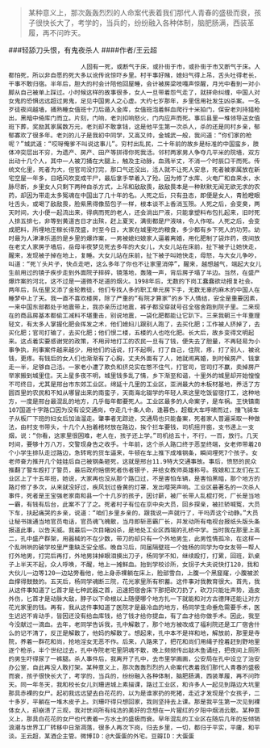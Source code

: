 > 某种意义上，那次轰轰烈烈的人命案代表着我们那代人青春的盛极而衰，孩子很快长大了，考学的，当兵的，纷纷融入各种体制，脑肥肠满，西装革履，再不问昨天。

###轻舔刀头恨，有鬼夜杀人
####作者/王云超

						人固有一死，或断气于床，或扑街于市，或扑街于市又断气于床。人都怕死，所以非自愿的死大多以讹传讹惊吓乡里。村干事好赌，媳妇气得上吊，舌头吐得老长，干事不敢归宿。半年后，胆大的村会计陪他回屋睡，会计被房梁吱嘎声惊醒，月光中看到一对小脚从自己被单上踩过。小时候这样的故事很多，女人一旦带着怨气走了，就拼命纠缠，中国人对女鬼的恐惧远远超过男鬼，足见中国男人之心虚。大约七岁那年，乡里信用社发生凶杀案。一名歹徒夜间越墙，捅熟睡女值班十刀后遁入金库，女值班泡着鲜血爬行十米拍门，保安老刘持猎枪出，黑暗中倚库门而立。片刻，门响，老刘扣响怒火，门内应声而死。事后县里一堆领导送女值班下葬，奖励其家属数万元，老刘却不敢拿钱，这是他平生第一次杀人，杀的还是同村乡亲，郁郁寡欢了很多年。老刘的儿子是我初中同学，又高又帅，金城武一般，我问道：“你们家的枪呢？”城武道：“哎呀俺爹不叫说这事儿”。穷村出乱民，二十年前的故乡是标准的中国蛮乡，肢体冲突层出不穷，为遗产、房产、田产等拼得你死我活。邻村两家男人争夺几平米的院墙，双方出动十几个人，其中一人被刀捅在大腿上，触及主动脉，血溅半丈，不消一个时辰口干而死。传统文化里，死者为大，但官司没打完，那口气还没出，活人就不让死人安息，死者被家属放在新宅空屋一年多，日晒风吹变成干尸，最后拿手举着入了殓。因为修了水库、火电厂和自来水，水脉尽断，乡里女人只剩下两种自杀方式，上吊和敌敌畏，敌敌畏本是一种默默无闻无欲无求的农药，却因为带走太多冤魂在中国出了几十年的名。人死之后，只有丑态，即便是女人，青脸瞪眼吐舌头，或喝了敌敌畏，脸紫黑得像茄包子一样，根本谈不上香消玉殒。人死之后，会变臭，两天时间，大小便一起流出来，得病而死的老人，还会淌出尸液，只能拿塑料布包扎起来，旧时死人排五排七，非等到黄道吉日才出殡，赶上夏天，满街都是尸液味，令人作呕。人死之后，会变成肥料，所埋地庄稼长得茂盛，时至今日，大家在城里吃的粮食，多少都有乡下死人的功劳。幼时最为人津津乐道的是乡里的爆炸案，一男被媳妇娘家人逼着离婚，用化肥制了袋炸药，夜间放在老丈人家房子墙后，岳母半夜梦见死去多年的大女儿，大女儿站在床前，扯下被子让她快走，醒来，发现被子掉在地上，复睡。大女儿站在床前，扯下被子叫她快走，母怒，与大女儿争吵，叫道：“死丫头片子，快点走吧，这么多年了你也不让家里消停”，醒来，越想越气，端起大女儿生前用过的镜子疾步走到外面院子摔碎，镜落地，轰隆一声，背后房子塌了半边。当然，在盛产爆炸案的河北，这不过是一道微不足道的烟火。1998年后，无数的下岗工蠢蠢欲动报复社会。两年后，队伍里又添了金轮教徒，他们专找人多的职工单元房下手，无数无辜的麻木的中国人在睡梦中上了天。我一直不喜欢楼房，除了严重的“有院才算家”的乡下人情结，安全是重要因素，一来中国东部都处于地震带上，我亦亲历过地震，裤子都没穿就号召全宿舍跑到院子里。二来现在的商品房基本都偷工减料不堪重击，别说地震，一袋化肥都能让它趴下。三来我朝三十年重理轻文，有太多人掌握化肥会挥发之术，他们媳妇儿跟别人跑了，去买化肥；工作被人挤掉了，去买化肥；官司打输了，去买化肥；他们恨二楼，五楼的人也吃化肥。长大后，故乡变得文明起来。这点着实要感谢党的政策，不用异地打工的农民一旦有了钱，便失去了胆量，不再轻易为小事争执，刑事案件越来越少，用他们的话说，打不起啊，打了自己，住院，疼，打了别人，被讹钱，更疼。有钱后的女人们也渐渐有了心胸，丈夫外面有了人，她就闹离婚，到时候房产、钱拿走一半，足够自己活。一家老小遭了欺负和挤兑实在憋不住气，打官司，官司打不赢，卖掉房产举家搬到城里住。天上星多夜不明，城里钱多乱了情，乡下渐至和谐，十里外的城里却开始惶惶不可终日，尤其是邢台市东郊工业区。绵延十几里的工业区，亚洲最大的木板材基地，养活了方圆百里的农民和不知从哪冒出来的南蛮子，天南海北辍学的年轻人来这里吃饭留宿打工，这种地方，一度是邢台最混乱的地方，几乎每年都要死人。工业区最多的人命案子，是车祸。王快镇南107国道十字路口因为没有设交通岗，夺走几十条人命，逢暮色，超载大车呼啸而过，撞飞骑车子从板厂下班的妇女后加油溜走。肇事者无踪迹，交通局也只能备案，死者家人普遍采取一种做法，由村支书带头，十几个人抬着棺材放在路边，挨个拦车要钱，司机摇开窗，支书递上一支烟，说：“你看，这家里很困难，老人在，孩子还上学。”司机给五十，不行，一百，放行。几天时间，要够十万八万，交警现身告之收手。十年前，这个杀人路口终于恶至终端，女老师带着20个小学生排队走过路边，急转弯的货车逼来，牛顿在车上推下成堆钢条，瞬间埋死7个孩子。女老师奋力推开几个娃娃后自己被钢条砸死，这就是邢台11.9特大交通事故。事后，愤怒的民众推翻了警车殴打了警员，最后政府赔偿死者伤者银子，并给女教师英雄称号。我娘和工友们在工业区上了十五年班，她说，大家再也没从那个路口过，不是害怕车辆，是害怕黑暗，那个地方的路灯修了多次，从来就没好过，疾风划过昏黄的灯罩，发出嘤哭声响。工业区最著名的一次杀人事件，死者是王宝强老家南和县一个十几岁的孩子，因讨薪，被厂长带人乱棍打死，厂长是当地一霸，有钱有后台，此案不了了之。死者村子有位在京中央大员，回乡探亲，被拦轿喊冤，大员下车，扶起痛哭的乡亲，说道：“咱们乡里乡亲的，跟我说一声就行了，干吗弄这个动静。”大员让秘书拨通当地官员电话，官员魂飞魄散，当月即斩恶霸厂长，并发动所有电视台报纸头版头条报道此事，以告天威。我最后一次目睹凶杀，是地处工业区西端的孔桥中学。当时我在那里上高二，孔中盛产群架，用器械的不在少数，带刀的却只有一个外地男生，此男性情孤冷，在这样一个乱哄哄的破学校里严重缺乏安全感。晚自习后，同届隔壁班一个姓杨的同学为夺女友带一帮人打外地男，打完后再打，外地男抹掉眼泪摸出刀子，杨同学不知，继续殴打，打累，回班，趴桌子上半天不起，众人呼唤，不醒，地上一摊鲜血。抬到学校诊所，女拐子大夫说快打120，我和大伙儿一边等120一边站旁看他，他上身赤裸躺在床上，脸部雪白，上腹一个黑窟窿，小腹被淤血撑得鼓鼓的。五天后，杨同学魂断三院，花光家里所有积蓄。这件事对我教育很大。首先，我从这件事知道了匕首才是七种武器之首，迅速把宿舍床下那把砍刀扔了，砍刀只能壮声势，造皮外伤，匕首才是动脉大敌，脖子以下命根以上随便哪个地方扎一下就能和对方古德拜还能让对方花光家里的钱。再有，我从这件事知道了医院才是最冷血的地方，杨同学生命垂危需要手术，医生迟迟不肯动手，皆因还没有给血库钱，给了钱才给你提血，有了血才给你做手术。因此，我至今没献过一滴血。去年，老同学告诉我，孔中解散了，那个地方被改成了福利院还是工厂宿舍什么的记不清了，反正是解散了，他妈的解散了。想起来，孔中本不是祥和地，解放前，那里是寺院，养着一群花和尚，抢地淫女无恶不作。后来，八路来了，把花和尚们用绳子拴着赶到野地里逐个枪杀，半个世纪过去，孔中寺院老宅里阴魂不散，晚上频频传出敲木鱼诵经，把夜间上厕所的男生吓得尿了一裤腿。杀人事件后，我离开了孔中，去市里学画画，公安局在孔中设立了治安办公室，自此再没人敢打架。某种意义上，那次轰轰烈烈的人命案代表着我们那代人青春的盛极而衰，孩子很快长大了，考学的，当兵的，纷纷融入各种体制，脑肥肠满，西装革履，再不问昨天。同一年冬天，我和校长女儿刘珊进城上素描课，路过工业区，和许多人一起见到路边大坑里那具赤裸的女尸。起初我远远望去白花花的，以为是谁家扔的死猪，走近才发现是个女孩子，二十多岁，平躺在一堆木皮子上。刘珊吓得只想回家，我则坚持去上课。那是我平生第一次见到裸体女人，却崩溃了三观，我对世间所有纯洁的美好的念想在一片猩红的夕阳中烟消云散。某种意义上，那具白花花的女尸也代表着一方水土的盛极而衰。早年混乱的工业区在随后几年的反倾销浪潮与世界工厂转移中日渐凋落，很多人再次下岗，归去乡里，一切，都归于平实，平庸，和平淡。王云超，某酒企主管。微博ID：@大蛋蛋的外宅。豆瓣ID：大蛋蛋 